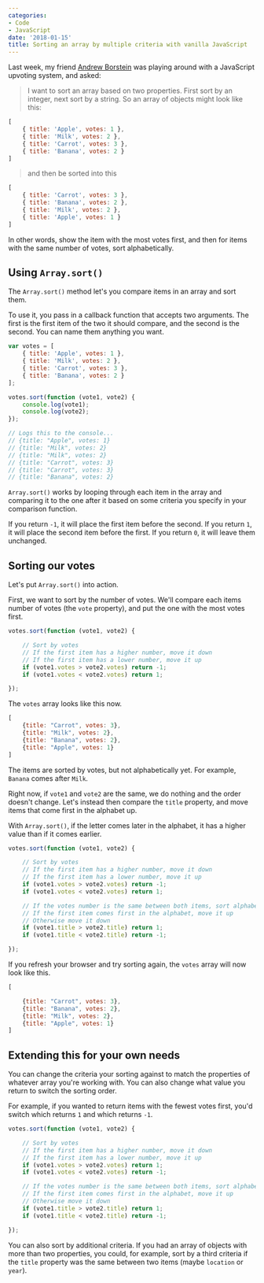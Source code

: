 ```yaml
---
categories:
- Code
- JavaScript
date: '2018-01-15'
title: Sorting an array by multiple criteria with vanilla JavaScript
---
```


Last week, my friend [Andrew Borstein](http://andrewborstein.github.io/portfolio/) was playing around with a JavaScript upvoting system, and asked:

> I want to sort an array based on two properties. First sort by an integer, next sort by a string. So an array of objects might look like this:

```js
[
	{ title: 'Apple', votes: 1 },
	{ title: 'Milk', votes: 2 },
	{ title: 'Carrot', votes: 3 },
	{ title: 'Banana', votes: 2 }
]
```

> and then be sorted into this

```js
[
	{ title: 'Carrot', votes: 3 },
	{ title: 'Banana', votes: 2 },
	{ title: 'Milk', votes: 2 },
	{ title: 'Apple', votes: 1 }
]
```

In other words, show the item with the most votes first, and then for items with the same number of votes, sort alphabetically.

## Using `Array.sort()`

The `Array.sort()` method let's you compare items in an array and sort them.

To use it, you pass in a callback function that accepts two arguments. The first is the first item of the two it should compare, and the second is the second. You can name them anything you want.

```js
var votes = [
	{ title: 'Apple', votes: 1 },
	{ title: 'Milk', votes: 2 },
	{ title: 'Carrot', votes: 3 },
	{ title: 'Banana', votes: 2 }
];

votes.sort(function (vote1, vote2) {
	console.log(vote1);
	console.log(vote2);
});

// Logs this to the console...
// {title: "Apple", votes: 1}
// {title: "Milk", votes: 2}
// {title: "Milk", votes: 2}
// {title: "Carrot", votes: 3}
// {title: "Carrot", votes: 3}
// {title: "Banana", votes: 2}
```

`Array.sort()` works by looping through each item in the array and comparing it to the one after it based on some criteria you specify in your comparison function.

If you return `-1`, it will place the first item before the second. If you return `1`, it will place the second item before the first. If you return `0`, it will leave them unchanged.

## Sorting our votes

Let's put `Array.sort()` into action.

First, we want to sort by the number of votes. We'll compare each items number of votes (the `vote` property), and put the one with the most votes first.

```js
votes.sort(function (vote1, vote2) {

	// Sort by votes
	// If the first item has a higher number, move it down
	// If the first item has a lower number, move it up
	if (vote1.votes > vote2.votes) return -1;
	if (vote1.votes < vote2.votes) return 1;

});
```

The `votes` array looks like this now.

```js
[
	{title: "Carrot", votes: 3},
	{title: "Milk", votes: 2},
	{title: "Banana", votes: 2},
	{title: "Apple", votes: 1}
]
```

The items are sorted by votes, but not alphabetically yet. For example, `Banana` comes after `Milk`.

Right now, if `vote1` and `vote2` are the same, we do nothing and the order doesn't change. Let's instead then compare the `title` property, and move items that come first in the alphabet up.

With `Array.sort()`, if the letter comes later in the alphabet, it has a higher value than if it comes earlier.

```js
votes.sort(function (vote1, vote2) {

	// Sort by votes
	// If the first item has a higher number, move it down
	// If the first item has a lower number, move it up
	if (vote1.votes > vote2.votes) return -1;
	if (vote1.votes < vote2.votes) return 1;

	// If the votes number is the same between both items, sort alphabetically
	// If the first item comes first in the alphabet, move it up
	// Otherwise move it down
	if (vote1.title > vote2.title) return 1;
	if (vote1.title < vote2.title) return -1;

});
```

If you refresh your browser and try sorting again, the `votes` array will now look like this.

```js
[

	{title: "Carrot", votes: 3},
	{title: "Banana", votes: 2},
	{title: "Milk", votes: 2},
	{title: "Apple", votes: 1}
]
```

## Extending this for your own needs

You can change the criteria your sorting against to match the properties of whatever array you're working with. You can also change what value you return to switch the sorting order.

For example, if you wanted to return items with the fewest votes first, you'd switch which returns `1` and which returns `-1`.

```js
votes.sort(function (vote1, vote2) {

	// Sort by votes
	// If the first item has a higher number, move it down
	// If the first item has a lower number, move it up
	if (vote1.votes > vote2.votes) return 1;
	if (vote1.votes < vote2.votes) return -1;

	// If the votes number is the same between both items, sort alphabetically
	// If the first item comes first in the alphabet, move it up
	// Otherwise move it down
	if (vote1.title > vote2.title) return 1;
	if (vote1.title < vote2.title) return -1;

});
```

You can also sort by additional criteria. If you had an array of objects with more than two properties, you could, for example, sort by a third criteria if the `title` property was the same between two items (maybe `location` or `year`).